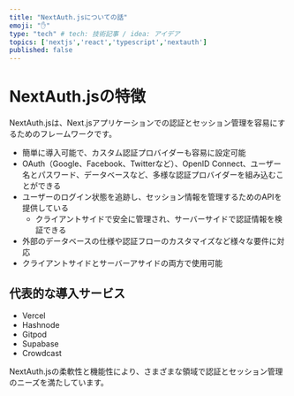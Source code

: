 ```yaml
---
title: "NextAuth.jsについての話"
emoji: "✋"
type: "tech" # tech: 技術記事 / idea: アイデア
topics: ['nextjs','react','typescript','nextauth']
published: false
---
```


# NextAuth.jsの特徴

NextAuth.jsは、Next.jsアプリケーションでの認証とセッション管理を容易にするためのフレームワークです。

- 簡単に導入可能で、カスタム認証プロバイダーも容易に設定可能
- OAuth（Google、Facebook、Twitterなど）、OpenID Connect、ユーザー名とパスワード、データベースなど、多様な認証プロバイダーを組み込むことができる
- ユーザーのログイン状態を追跡し、セッション情報を管理するためのAPIを提供している
  - クライアントサイドで安全に管理され、サーバーサイドで認証情報を検証できる
- 外部のデータベースの仕様や認証フローのカスタマイズなど様々な要件に対応
- クライアントサイドとサーバーアサイドの両方で使用可能

## 代表的な導入サービス

- Vercel
- Hashnode
- Gitpod
- Supabase
- Crowdcast

NextAuth.jsの柔軟性と機能性により、さまざまな領域で認証とセッション管理のニーズを満たしています。
